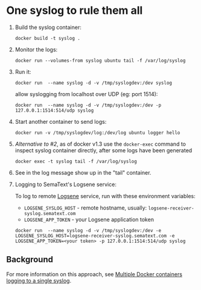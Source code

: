 # One syslog to rule them all

1. Build the syslog container: 

   `docker build -t syslog .`

2. Monitor the logs: 

   `docker run --volumes-from syslog ubuntu tail -f /var/log/syslog`
   
3. Run it: 

   `docker run  --name syslog -d -v /tmp/syslogdev:/dev syslog`

   allow syslogging from localhost over UDP (eg: port 1514):

   `docker run  --name syslog -d -v /tmp/syslogdev:/dev -p 127.0.0.1:1514:514/udp syslog`

4. Start another container to send logs:

   `docker run -v /tmp/syslogdev/log:/dev/log ubuntu logger hello`


5. *Alternative to #2*, as of docker v1.3 use the `docker-exec` command to inspect syslog container directly, after some logs have been generated
    
    `docker exec -t syslog tail -f /var/log/syslog`

5. See in the log message show up in the "tail" container.


6. Logging to SemaText's Logsene service:

   To log to remote [Logsene](http://sematext.com/logsene/) service, run with these environment variables:
   * `LOGSENE_SYSLOG_HOST` - remote hostname, usually: `logsene-receiver-syslog.sematext.com`
   * `LOGSENE_APP_TOKEN` - your Logsene application token

   `docker run  --name syslog -d -v /tmp/syslogdev:/dev -e LOGSENE_SYSLOG_HOST=logsene-receiver-syslog.sematext.com -e LOGSENE_APP_TOKEN=<your token> -p 127.0.0.1:1514:514/udp syslog`

## Background

For more information on this approach, see [Multiple Docker containers logging to a single syslog](http://jpetazzo.github.io/2014/08/24/syslog-docker/).
